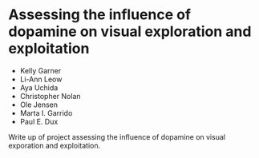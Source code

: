 # Assessing the influence of dopamine on visual exploration and exploitation  

- Kelly Garner  
- Li-Ann Leow  
- Aya Uchida
- Christopher Nolan   
- Ole Jensen  
- Marta I. Garrido  
- Paul E. Dux  

Write up of project assessing the influence of dopamine on visual exporation and exploitation.  


